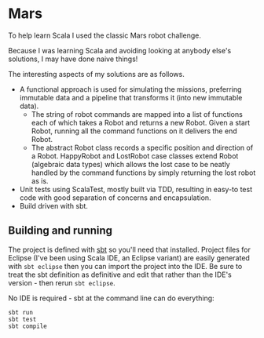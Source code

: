 # Mars

To help learn Scala I used the classic Mars robot challenge.

Because I was learning Scala and avoiding looking at anybody else's solutions, I may have done naive things!

The interesting aspects of my solutions are as follows.

- A functional approach is used for simulating the missions, preferring immutable data and a pipeline that transforms it (into new immutable data).
    - The string of robot commands are mapped into a list of functions each of which takes a Robot and returns a new Robot. Given a start Robot, running all the command functions on it delivers the end Robot.
    - The abstract Robot class records a specific position and direction of a Robot. HappyRobot and LostRobot case classes extend Robot (algebraic data types) which allows the lost case to be neatly handled by the command functions by simply returning the lost robot as is.
- Unit tests using ScalaTest, mostly built via TDD, resulting in easy-to test code with good separation of concerns and encapsulation.
- Build driven with sbt.

## Building and running

The project is defined with [sbt](http://www.scala-sbt.org) so you'll need that installed. Project files for Eclipse (I've been using Scala IDE, an Eclipse variant) are easily generated with `sbt eclipse` then you can import the project into the IDE. Be sure to treat the sbt definition as definitive and edit that rather than the IDE's version - then rerun `sbt eclipse`.

No IDE is required - sbt at the command line can do everything:

    sbt run
    sbt test
    sbt compile